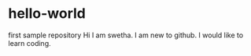 # hello-world
first sample repository
Hi I am swetha. I am new to github.
I would like to learn coding.
